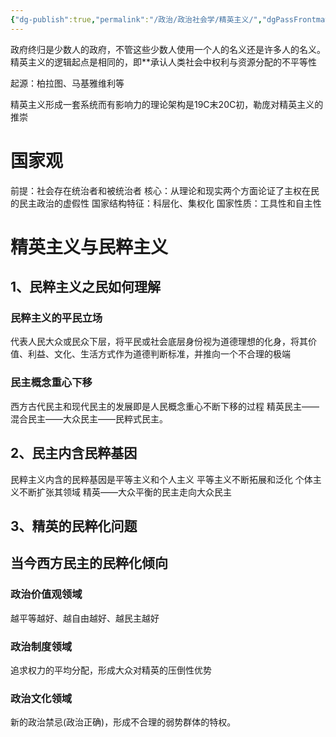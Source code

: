 ```yaml
---
{"dg-publish":true,"permalink":"/政治/政治社会学/精英主义/","dgPassFrontmatter":true}
---
```


政府终归是少数人的政府，不管这些少数人使用一个人的名义还是许多人的名义。
精英主义的逻辑起点是相同的，即**承认人类社会中权利与资源分配的不平等性

起源：柏拉图、马基雅维利等

精英主义形成一套系统而有影响力的理论架构是19C末20C初，勒庞对精英主义的推崇

# 国家观
前提：社会存在统治者和被统治者
核心：从理论和现实两个方面论证了主权在民的民主政治的虚假性
国家结构特征：科层化、集权化
国家性质：工具性和自主性
# 精英主义与民粹主义
## 1、民粹主义之民如何理解
### 民粹主义的平民立场
代表人民大众或民众下层，将平民或社会底层身份视为道德理想的化身，将其价值、利益、文化、生活方式作为道德判断标准，并推向一个不合理的极端
### 民主概念重心下移
西方古代民主和现代民主的发展即是人民概念重心不断下移的过程
精英民主——混合民主——大众民主——民粹式民主。

## 2、民主内含民粹基因
民粹主义内含的民粹基因是平等主义和个人主义
平等主义不断拓展和泛化
个体主义不断扩张其领域
精英——大众平衡的民主走向大众民主
## 3、精英的民粹化问题

## 当今西方民主的民粹化倾向
### 政治价值观领域
越平等越好、越自由越好、越民主越好
### 政治制度领域
追求权力的平均分配，形成大众对精英的压倒性优势
### 政治文化领域
新的政治禁忌(政治正确)，形成不合理的弱势群体的特权。
